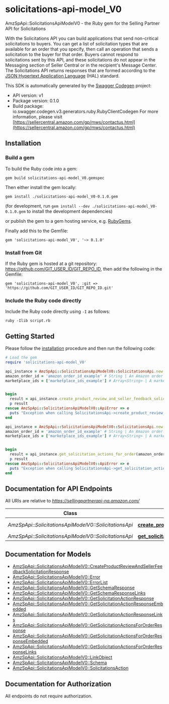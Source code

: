 # solicitations-api-model_V0

AmzSpApi::SolicitationsApiModelV0 - the Ruby gem for the Selling Partner API for Solicitations

With the Solicitations API you can build applications that send non-critical solicitations to buyers. You can get a list of solicitation types that are available for an order that you specify, then call an operation that sends a solicitation to the buyer for that order. Buyers cannot respond to solicitations sent by this API, and these solicitations do not appear in the Messaging section of Seller Central or in the recipient's Message Center. The Solicitations API returns responses that are formed according to the <a href=https://tools.ietf.org/html/draft-kelly-json-hal-08>JSON Hypertext Application Language</a> (HAL) standard.

This SDK is automatically generated by the [Swagger Codegen](https://github.com/swagger-api/swagger-codegen) project:

- API version: v1
- Package version: 0.1.0
- Build package: io.swagger.codegen.v3.generators.ruby.RubyClientCodegen
For more information, please visit [https://sellercentral.amazon.com/gp/mws/contactus.html](https://sellercentral.amazon.com/gp/mws/contactus.html)

## Installation

### Build a gem

To build the Ruby code into a gem:

```shell
gem build solicitations-api-model_V0.gemspec
```

Then either install the gem locally:

```shell
gem install ./solicitations-api-model_V0-0.1.0.gem
```
(for development, run `gem install --dev ./solicitations-api-model_V0-0.1.0.gem` to install the development dependencies)

or publish the gem to a gem hosting service, e.g. [RubyGems](https://rubygems.org/).

Finally add this to the Gemfile:

    gem 'solicitations-api-model_V0', '~> 0.1.0'

### Install from Git

If the Ruby gem is hosted at a git repository: https://github.com/GIT_USER_ID/GIT_REPO_ID, then add the following in the Gemfile:

    gem 'solicitations-api-model_V0', :git => 'https://github.com/GIT_USER_ID/GIT_REPO_ID.git'

### Include the Ruby code directly

Include the Ruby code directly using `-I` as follows:

```shell
ruby -Ilib script.rb
```

## Getting Started

Please follow the [installation](#installation) procedure and then run the following code:
```ruby
# Load the gem
require 'solicitations-api-model_V0'

api_instance = AmzSpApi::SolicitationsApiModelV0::SolicitationsApi.new
amazon_order_id = 'amazon_order_id_example' # String | An Amazon order identifier. This specifies the order for which a solicitation is sent.
marketplace_ids = ['marketplace_ids_example'] # Array<String> | A marketplace identifier. This specifies the marketplace in which the order was placed. Only one marketplace can be specified.


begin
  result = api_instance.create_product_review_and_seller_feedback_solicitation(amazon_order_id, marketplace_ids)
  p result
rescue AmzSpApi::SolicitationsApiModelV0::ApiError => e
  puts "Exception when calling SolicitationsApi->create_product_review_and_seller_feedback_solicitation: #{e}"
end

api_instance = AmzSpApi::SolicitationsApiModelV0::SolicitationsApi.new
amazon_order_id = 'amazon_order_id_example' # String | An Amazon order identifier. This specifies the order for which you want a list of available solicitation types.
marketplace_ids = ['marketplace_ids_example'] # Array<String> | A marketplace identifier. This specifies the marketplace in which the order was placed. Only one marketplace can be specified.


begin
  result = api_instance.get_solicitation_actions_for_order(amazon_order_id, marketplace_ids)
  p result
rescue AmzSpApi::SolicitationsApiModelV0::ApiError => e
  puts "Exception when calling SolicitationsApi->get_solicitation_actions_for_order: #{e}"
end
```

## Documentation for API Endpoints

All URIs are relative to *https://sellingpartnerapi-na.amazon.com/*

Class | Method | HTTP request | Description
------------ | ------------- | ------------- | -------------
*AmzSpApi::SolicitationsApiModelV0::SolicitationsApi* | [**create_product_review_and_seller_feedback_solicitation**](docs/SolicitationsApi.md#create_product_review_and_seller_feedback_solicitation) | **POST** /solicitations/v1/orders/{amazonOrderId}/solicitations/productReviewAndSellerFeedback | 
*AmzSpApi::SolicitationsApiModelV0::SolicitationsApi* | [**get_solicitation_actions_for_order**](docs/SolicitationsApi.md#get_solicitation_actions_for_order) | **GET** /solicitations/v1/orders/{amazonOrderId} | 

## Documentation for Models

 - [AmzSpApi::SolicitationsApiModelV0::CreateProductReviewAndSellerFeedbackSolicitationResponse](docs/CreateProductReviewAndSellerFeedbackSolicitationResponse.md)
 - [AmzSpApi::SolicitationsApiModelV0::Error](docs/Error.md)
 - [AmzSpApi::SolicitationsApiModelV0::ErrorList](docs/ErrorList.md)
 - [AmzSpApi::SolicitationsApiModelV0::GetSchemaResponse](docs/GetSchemaResponse.md)
 - [AmzSpApi::SolicitationsApiModelV0::GetSchemaResponseLinks](docs/GetSchemaResponseLinks.md)
 - [AmzSpApi::SolicitationsApiModelV0::GetSolicitationActionResponse](docs/GetSolicitationActionResponse.md)
 - [AmzSpApi::SolicitationsApiModelV0::GetSolicitationActionResponseEmbedded](docs/GetSolicitationActionResponseEmbedded.md)
 - [AmzSpApi::SolicitationsApiModelV0::GetSolicitationActionResponseLinks](docs/GetSolicitationActionResponseLinks.md)
 - [AmzSpApi::SolicitationsApiModelV0::GetSolicitationActionsForOrderResponse](docs/GetSolicitationActionsForOrderResponse.md)
 - [AmzSpApi::SolicitationsApiModelV0::GetSolicitationActionsForOrderResponseEmbedded](docs/GetSolicitationActionsForOrderResponseEmbedded.md)
 - [AmzSpApi::SolicitationsApiModelV0::GetSolicitationActionsForOrderResponseLinks](docs/GetSolicitationActionsForOrderResponseLinks.md)
 - [AmzSpApi::SolicitationsApiModelV0::LinkObject](docs/LinkObject.md)
 - [AmzSpApi::SolicitationsApiModelV0::Schema](docs/Schema.md)
 - [AmzSpApi::SolicitationsApiModelV0::SolicitationsAction](docs/SolicitationsAction.md)

## Documentation for Authorization

 All endpoints do not require authorization.

